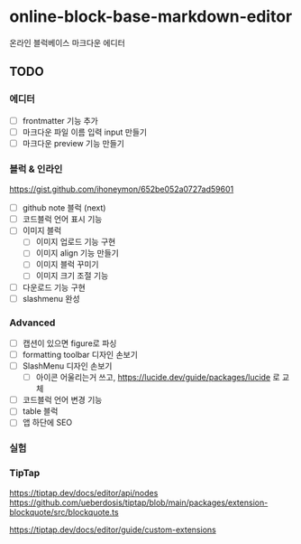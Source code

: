 # online-block-base-markdown-editor

온라인 블럭베이스 마크다운 에디터

## TODO

### 에디터

- [ ] frontmatter 기능 추가
- [ ] 마크다운 파일 이름 입력 input 만들기
- [ ] 마크다운 preview 기능 만들기

### 블럭 & 인라인

https://gist.github.com/ihoneymon/652be052a0727ad59601

- [ ] github note 블럭 (next)
- [ ] 코드블럭 언어 표시 기능
- [ ] 이미지 블럭
  - [ ] 이미지 업로드 기능 구현
  - [ ] 이미지 align 기능 만들기
  - [ ] 이미지 블럭 꾸미기
  - [ ] 이미지 크기 조절 기능
- [ ] 다운로드 기능 구현
- [ ] slashmenu 완성

### Advanced

- [ ] 캡션이 있으면 figure로 파싱
- [ ] formatting toolbar 디자인 손보기
- [ ] SlashMenu 디자인 손보기
  - [ ] 아이콘 어울리는거 쓰고, https://lucide.dev/guide/packages/lucide 로 교체
- [ ] 코드블럭 언어 변경 기능
- [ ] table 블럭
- [ ] 앱 하단에 SEO

### 실험

### TipTap

https://tiptap.dev/docs/editor/api/nodes
https://github.com/ueberdosis/tiptap/blob/main/packages/extension-blockquote/src/blockquote.ts

https://tiptap.dev/docs/editor/guide/custom-extensions
